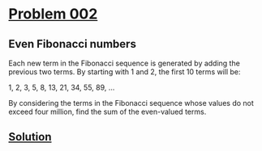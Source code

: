 # [Problem 002](http://projecteuler.net/problem=2)
## Even Fibonacci numbers

Each new term in the Fibonacci sequence is generated by adding the previous two terms. By starting with 1 and 2, the first 10 terms will be:

1, 2, 3, 5, 8, 13, 21, 34, 55, 89, ...

By considering the terms in the Fibonacci sequence whose values do not exceed four million, find the sum of the even-valued terms.

[Solution](https://github.com/Gott50/ProjectEuler-Odyssey/blob/master/Project%20Euler/src/Problems/P002_Even_Fibonacci_numbers.java)
---
